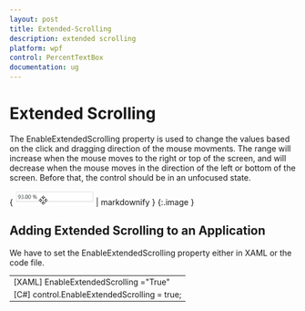 ```yaml
---
layout: post
title: Extended-Scrolling
description: extended scrolling
platform: wpf
control: PercentTextBox 
documentation: ug
---
```


# Extended Scrolling

The EnableExtendedScrolling property is used to change the values based on the click and dragging direction of the mouse movments. The range will increase when the mouse moves to the right or top of the screen, and will decrease when the mouse moves in the direction of the left or bottom of the screen. Before that, the control should be in an unfocused state.

{ ![](Extended-Scrolling_images/Extended-Scrolling_img1.png) | markdownify }
{:.image }


## Adding Extended Scrolling to an Application

We have to set the EnableExtendedScrolling property either in XAML or the code file.

<table>
<tr>
<td colspan = "2">
[XAML]  EnableExtendedScrolling ="True"</td></tr>
<tr>
<td>
[C#]  control.EnableExtendedScrolling = true;</td></tr>
</table>


